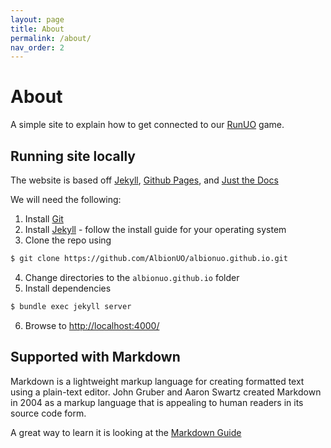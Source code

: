 ```yaml
---
layout: page
title: About
permalink: /about/
nav_order: 2
---
```


# About 

A simple site to explain how to get connected to our [RunUO](http://www.runuo.net/) game. 


## Running site locally

The website is based off [Jekyll](https://jekyllrb.com/docs/installation/), [Github Pages](https://pages.github.com), and [Just the Docs](https://pmarsceill.github.io/just-the-docs/)

We will need the following: 
1. Install [Git](https://git-scm.com/book/en/v2/Getting-Started-Installing-Git)
2. Install [Jekyll](https://jekyllrb.com/docs/installation/) - follow the install guide for your operating system
3. Clone the repo using 
```bash
$ git clone https://github.com/AlbionUO/albionuo.github.io.git
```
4. Change directories to the `albionuo.github.io` folder
5. Install dependencies
```bash
$ bundle exec jekyll server
```
6. Browse to [http://localhost:4000/](http://localhost:4000/)

## Supported with Markdown

Markdown is a lightweight markup language for creating formatted text using a plain-text editor. John Gruber and Aaron Swartz created Markdown in 2004 as a markup language that is appealing to human readers in its source code form.

A great way to learn it is looking at the [Markdown Guide](https://www.markdownguide.org/basic-syntax/)